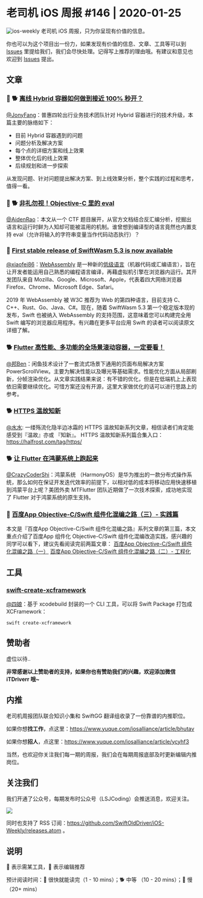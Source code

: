 # 老司机 iOS 周报 #146 | 2020-01-25

![ios-weekly](https://github.com/SwiftOldDriver/iOS-Weekly/blob/master/assets/ios-weekly.png?raw=true)
老司机 iOS 周报，只为你呈现有价值的信息。

你也可以为这个项目出一份力，如果发现有价值的信息、文章、工具等可以到 [Issues](https://github.com/SwiftOldDriver/iOS-Weekly/issues) 里提给我们，我们会尽快处理。记得写上推荐的理由哦。有建议和意见也欢迎到 [Issues](https://github.com/SwiftOldDriver/iOS-Weekly/issues) 提出。

## 文章

### 🌟 🐕 [离线 Hybrid 容器如何做到接近 100% 秒开？](https://mp.weixin.qq.com/s/inAFLg85TfmXOWXS50pEfg)

[@JonyFang](https://github.com/JonyFang)：普惠四轮出行业务技术团队针对 Hybrid 容器进行的技术升级，本篇主要的脉络如下：

- 目前 Hybrid 容器遇到的问题
- 问题分析及解决方案
- 每个点的详细方案和线上效果
- 整体优化后的线上效果
- 后续规划和进一步探索

从发现问题、针对问题提出解决方案、到上线效果分析，整个实践的过程和思考，值得一看。

### 🌟 🐕 [非礼勿视！Objective-C 里的 eval](https://mp.weixin.qq.com/s/6dwi96sQ222KVsgbt4FW5A)

[@AidenRao](https://weibo.com/AidenRao)：本文从一个 CTF 题目展开，从官方文档结合反汇编分析，挖掘出语言和运行时鲜为人知却可能被滥用的机制。谁曾想到编译型的语言竟然也内置支持 eval（允许将输入的字符串变量当作代码动态执行）？

### 🐎 [First stable release of SwiftWasm 5.3 is now available](https://forums.swift.org/t/first-stable-release-of-swiftwasm-5-3-is-now-available/41868/7)

[@xiaofei86](https://weibo.com/xuyafei86)：[WebAssembly](https://developer.mozilla.org/zh-CN/docs/WebAssembly) 是一种新的[低级语言](https://zh.wikipedia.org/zh-hans/低级语言)（机器代码或汇编语言），旨在让开发者能运用自己熟悉的编程语言编译，再藉虚拟机引擎在浏览器内运行。其开发团队来自 Mozilla、Google、Microsoft、Apple，代表着四大网络浏览器 Firefox、Chrome、Microsoft Edge、Safari。

2019 年 WebAssembly 被 W3C 推荐为 Web 的第四种语言，目前支持 C、C++、Rust、Go、Java、C#。现在，随着 SwiftWasm 5.3 第一个稳定版本现的发布，Swift 也被纳入 WebAssembly 的支持范围，这意味着您可以构建完全用 Swift 编写的浏览器应用程序。有兴趣在更多平台应用 Swift 的读者可以阅读原文详细了解。

### 🐕 [Flutter 高性能、多功能的全场景滚动容器，一定要看！](https://mp.weixin.qq.com/s?__biz=MzU4MDUxOTI5NA==&mid=2247486656&idx=1&sn=81e14ac99be2d75b5842529b8c694244&chksm=fd54d8d1ca2351c7ffe5e981aba49443b6aae2642bda6ac7a8951eabddd8a4307adcb98f6991&scene=0&xtrack=1#rd)

[@邦Ben](https://weibo.com/linwenbang)：闲鱼技术设计了一套流式场景下通用的页面布局解决方案 PowerScrollView。主要为解决性能以及曝光等基础需求。性能优化方面从局部刷新，分帧渲染优化。从文章实践结果来说：有不错的优化，但是在低端机上上表现依旧需要继续优化。可惜方案还没有开源，这里大家做优化的话可以进行思路上的参考。

### 🐕 [HTTPS 温故知新](https://mp.weixin.qq.com/s?__biz=MzkzMjExMTAwMQ==&mid=2247488855&idx=1&sn=ad55f4338dd53b9f92ac0fa53b7df6f2&chksm=c261e2a1f5166bb79f77fa14b9cf987c9a7c5f3ec7b4bddf75807f06cf6bdda8d7ada71307a3&scene=178&cur_album_id=1501778677406203906#rd)

[@水水](https://www.xuyanlan.com): 一缕殇流化隐半边冰霜的 HTTPS 温故知新系列文章，相信读者们肯定能感受到『温故』亦或 『知新』。 HTTPS 温故知新系列篇合集入口： https://halfrost.com/tag/https/

### 🐕 [让 Flutter 在鸿蒙系统上跑起来](https://mp.weixin.qq.com/s/vTWZRaxvsOS_VRjfh6l4FQ)

[@CrazyCoderShi](https://github.com/CrazyCoderShi)：鸿蒙系统 （HarmonyOS）是华为推出的一款分布式操作系统，那么如何在保证开发迭代效率的前提下，以相对低的成本将移动应用快速移植到鸿蒙平台上呢？美团外卖 MTFlutter 团队近期做了一次技术探索，成功地实现了 Flutter 对于鸿蒙系统的原生支持。

### 🐢 [百度App Objective-C/Swift 组件化混编之路（三）- 实践篇](https://mp.weixin.qq.com/s/-rBtXtkelcPQBMjQhwu07w)
本文是『百度App Objective-C/Swift 组件化混编之路』系列文章的第三篇，本文重点介绍了百度App 组件化 Objective-C/Swift 组件化混编改造实践，感兴趣的同学可以看下，建议先看阅读完前两篇文章：
[百度App Objective-C/Swift 组件化混编之路（一）](https://mp.weixin.qq.com/s?__biz=MzUxMzk2ODI1NQ==&mid=2247484177&idx=1&sn=df772d2134ad814bf0f8fafb883d8f77&chksm=f94c5201ce3bdb1787ea4f310de02b0a967983a8de3647034a2dc3c26c520fe493632aeb8be3&scene=21#wechat_redirect)
[百度App Objective-C/Swift 组件化混编之路（二）- 工程化](https://mp.weixin.qq.com/s?__biz=MzUxMzk2ODI1NQ==&mid=2247484191&idx=1&sn=b78cab8a22733e61e4a8b92e36f43ea5&scene=21#wechat_redirect)

## 工具

### [swift-create-xcframework](https://github.com/unsignedapps/swift-create-xcframework)

[@四娘](https://kemchenj.github.io/)：基于 xcodebuild 封装的一个 CLI 工具，可以将 Swift Package 打包成 XCFramework：

```shell
swift create-xcframework
```

## 赞助者

虚位以待..

**非常感谢以上赞助者的支持，如果你也有赞助我们的兴趣，欢迎添加微信 iTDriverr 哦~**

## 内推

老司机周报团队联合知识小集和 SwiftGG 翻译组收录了一份靠谱的内推职位。

如果你想**找工作**，点这里：https://www.yuque.com/iosalliance/article/bhutav

如果你想**招人**，点这里：https://www.yuque.com/iosalliance/article/ycyhf3

当然，也欢迎你关注我们每一期的周报，我们会在每期周报底部及时更新编辑内推岗位。

## 关注我们

我们开通了公众号，每期发布时公众号（LSJCoding）会推送消息，欢迎关注。

![](https://github.com/SwiftOldDriver/iOS-Weekly/blob/master/assets/qrcode_for_wechat.jpg?raw=true)

同时也支持了 RSS 订阅：https://github.com/SwiftOldDriver/iOS-Weekly/releases.atom 。

## 说明

🚧 表示需某工具，🌟 表示编辑推荐

预计阅读时间：🐎 很快就能读完（1 - 10 mins）；🐕 中等 （10 - 20 mins）；🐢 慢（20+ mins）

